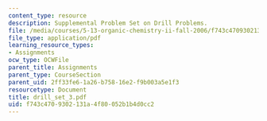 ```yaml
---
content_type: resource
description: Supplemental Problem Set on Drill Problems.
file: /media/courses/5-13-organic-chemistry-ii-fall-2006/f743c4709302131a4f80052b1b4d0cc2_drill_set_3.pdf
file_type: application/pdf
learning_resource_types:
- Assignments
ocw_type: OCWFile
parent_title: Assignments
parent_type: CourseSection
parent_uid: 2ff33fe6-1a26-b758-16e2-f9b003a5e1f3
resourcetype: Document
title: drill_set_3.pdf
uid: f743c470-9302-131a-4f80-052b1b4d0cc2
---
```

